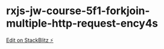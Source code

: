 # rxjs-jw-course-5f1-forkjoin-multiple-http-request-ency4s

[Edit on StackBlitz ⚡️](https://stackblitz.com/edit/rxjs-jw-course-5f1-forkjoin-multiple-http-request-ency4s)